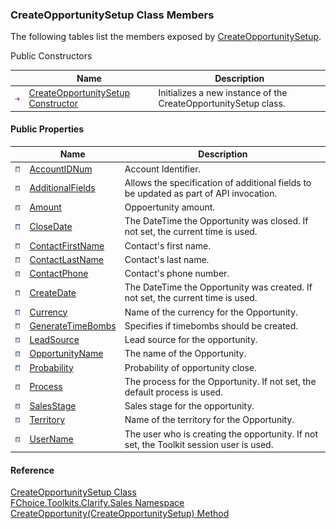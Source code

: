 ﻿### CreateOpportunitySetup Class Members

The following tables list the members exposed by [CreateOpportunitySetup](FChoice.Toolkits.Clarify~FChoice.Toolkits.Clarify.Sales.CreateOpportunitySetup.md).

Public Constructors

|   | Name | Description |
| --- | --- | --- |
| ![Public Constructor](dotnetimages/publicConstructor.png) | [CreateOpportunitySetup Constructor](FChoice.Toolkits.Clarify~FChoice.Toolkits.Clarify.Sales.CreateOpportunitySetup~_ctor.md) | Initializes a new instance of the CreateOpportunitySetup class.   |



#### Public Properties

|   | Name | Description |
| --- | --- | --- |
| ![Public Property](dotnetimages/publicProperty.png) | [AccountIDNum](FChoice.Toolkits.Clarify~FChoice.Toolkits.Clarify.Sales.CreateOpportunitySetup~AccountIDNum.md) | Account Identifier.   |
| ![Public Property](dotnetimages/publicProperty.png) | [AdditionalFields](FChoice.Toolkits.Clarify~FChoice.Toolkits.Clarify.Sales.CreateOpportunitySetup~AdditionalFields.md) | Allows the specification of additional fields to be updated as part of API invocation.   |
| ![Public Property](dotnetimages/publicProperty.png) | [Amount](FChoice.Toolkits.Clarify~FChoice.Toolkits.Clarify.Sales.CreateOpportunitySetup~Amount.md) | Oppoertunity amount.   |
| ![Public Property](dotnetimages/publicProperty.png) | [CloseDate](FChoice.Toolkits.Clarify~FChoice.Toolkits.Clarify.Sales.CreateOpportunitySetup~CloseDate.md) | The DateTime the Opportunity was closed. If not set, the current time is used.   |
| ![Public Property](dotnetimages/publicProperty.png) | [ContactFirstName](FChoice.Toolkits.Clarify~FChoice.Toolkits.Clarify.Sales.CreateOpportunitySetup~ContactFirstName.md) | Contact's first name.   |
| ![Public Property](dotnetimages/publicProperty.png) | [ContactLastName](FChoice.Toolkits.Clarify~FChoice.Toolkits.Clarify.Sales.CreateOpportunitySetup~ContactLastName.md) | Contact's last name.   |
| ![Public Property](dotnetimages/publicProperty.png) | [ContactPhone](FChoice.Toolkits.Clarify~FChoice.Toolkits.Clarify.Sales.CreateOpportunitySetup~ContactPhone.md) | Contact's phone number.   |
| ![Public Property](dotnetimages/publicProperty.png) | [CreateDate](FChoice.Toolkits.Clarify~FChoice.Toolkits.Clarify.Sales.CreateOpportunitySetup~CreateDate.md) | The DateTime the Opportunity was created. If not set, the current time is used.   |
| ![Public Property](dotnetimages/publicProperty.png) | [Currency](FChoice.Toolkits.Clarify~FChoice.Toolkits.Clarify.Sales.CreateOpportunitySetup~Currency.md) | Name of the currency for the Opportunity.   |
| ![Public Property](dotnetimages/publicProperty.png) | [GenerateTimeBombs](FChoice.Toolkits.Clarify~FChoice.Toolkits.Clarify.Sales.CreateOpportunitySetup~GenerateTimeBombs.md) | Specifies if timebombs should be created.   |
| ![Public Property](dotnetimages/publicProperty.png) | [LeadSource](FChoice.Toolkits.Clarify~FChoice.Toolkits.Clarify.Sales.CreateOpportunitySetup~LeadSource.md) | Lead source for the opportunity.   |
| ![Public Property](dotnetimages/publicProperty.png) | [OpportunityName](FChoice.Toolkits.Clarify~FChoice.Toolkits.Clarify.Sales.CreateOpportunitySetup~OpportunityName.md) | The name of the Opportunity.   |
| ![Public Property](dotnetimages/publicProperty.png) | [Probability](FChoice.Toolkits.Clarify~FChoice.Toolkits.Clarify.Sales.CreateOpportunitySetup~Probability.md) | Probability of opportunity close.   |
| ![Public Property](dotnetimages/publicProperty.png) | [Process](FChoice.Toolkits.Clarify~FChoice.Toolkits.Clarify.Sales.CreateOpportunitySetup~Process.md) | The process for the Opportunity. If not set, the default process is used.   |
| ![Public Property](dotnetimages/publicProperty.png) | [SalesStage](FChoice.Toolkits.Clarify~FChoice.Toolkits.Clarify.Sales.CreateOpportunitySetup~SalesStage.md) | Sales stage for the opportunity.   |
| ![Public Property](dotnetimages/publicProperty.png) | [Territory](FChoice.Toolkits.Clarify~FChoice.Toolkits.Clarify.Sales.CreateOpportunitySetup~Territory.md) | Name of the territory for the Opportunity.   |
| ![Public Property](dotnetimages/publicProperty.png) | [UserName](FChoice.Toolkits.Clarify~FChoice.Toolkits.Clarify.Sales.CreateOpportunitySetup~UserName.md) | The user who is creating the opportunity. If not set, the Toolkit session user is used.   |





#### Reference

[CreateOpportunitySetup Class](FChoice.Toolkits.Clarify~FChoice.Toolkits.Clarify.Sales.CreateOpportunitySetup.md)  
[FChoice.Toolkits.Clarify.Sales Namespace](FChoice.Toolkits.Clarify~FChoice.Toolkits.Clarify.Sales_namespace.md)  
[CreateOpportunity(CreateOpportunitySetup) Method](FChoice.Toolkits.Clarify~FChoice.Toolkits.Clarify.Sales.SalesToolkit~CreateOpportunity(CreateOpportunitySetup).md)